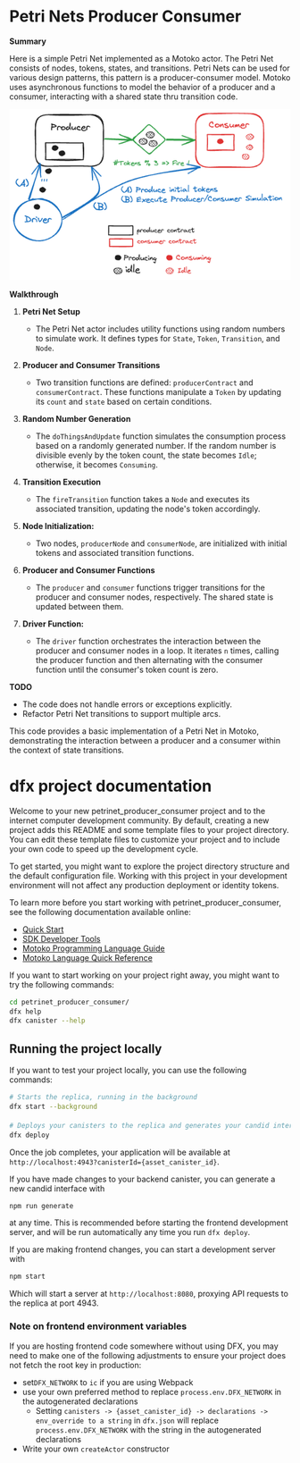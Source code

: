 # Petri Nets Producer Consumer

**Summary**

Here is a simple Petri Net implemented as a Motoko actor. The Petri Net consists of nodes, tokens, states, and transitions. Petri Nets can be used for various design patterns, this pattern is a producer-consumer model. Motoko uses asynchronous functions to model the behavior of a producer and a consumer, interacting with a shared state thru transition code. 

![Simple Petri Net](petrinet_machine.png)


**Walkthrough**

1. **Petri Net Setup**
   - The Petri Net actor includes utility functions using random numbers to simulate work.  It defines types for `State`, `Token`, `Transition`, and `Node`.

1. **Producer and Consumer Transitions**
   - Two transition functions are defined: `producerContract` and `consumerContract`. These functions manipulate a `Token` by updating its `count` and `state` based on certain conditions.

1. **Random Number Generation**
   - The `doThingsAndUpdate` function simulates the consumption process based on a randomly generated number. If the random number is divisible evenly by the token count, the state becomes `Idle`; otherwise, it becomes `Consuming`.

1. **Transition Execution**
   - The `fireTransition` function takes a `Node` and executes its associated transition, updating the node's token accordingly.

1. **Node Initialization:**
   - Two nodes, `producerNode` and `consumerNode`, are initialized with initial tokens and associated transition functions.

1. **Producer and Consumer Functions**
   - The `producer` and `consumer` functions trigger transitions for the producer and consumer nodes, respectively. The shared state is updated between them.

1. **Driver Function:**
   - The `driver` function orchestrates the interaction between the producer and consumer nodes in a loop. It iterates `n` times, calling the producer function and then alternating with the consumer function until the consumer's token count is zero.

**TODO**
- The code does not handle errors or exceptions explicitly.
- Refactor Petri Net transitions to support multiple arcs.

This code provides a basic implementation of a Petri Net in Motoko, demonstrating the interaction between a producer and a consumer within the context of state transitions.




# dfx project documentation
Welcome to your new petrinet_producer_consumer project and to the internet computer development community. By default, creating a new project adds this README and some template files to your project directory. You can edit these template files to customize your project and to include your own code to speed up the development cycle.

To get started, you might want to explore the project directory structure and the default configuration file. Working with this project in your development environment will not affect any production deployment or identity tokens.

To learn more before you start working with petrinet_producer_consumer, see the following documentation available online:

- [Quick Start](https://internetcomputer.org/docs/current/developer-docs/setup/deploy-locally)
- [SDK Developer Tools](https://internetcomputer.org/docs/current/developer-docs/setup/install)
- [Motoko Programming Language Guide](https://internetcomputer.org/docs/current/motoko/main/motoko)
- [Motoko Language Quick Reference](https://internetcomputer.org/docs/current/motoko/main/language-manual)

If you want to start working on your project right away, you might want to try the following commands:

```bash
cd petrinet_producer_consumer/
dfx help
dfx canister --help
```

## Running the project locally

If you want to test your project locally, you can use the following commands:

```bash
# Starts the replica, running in the background
dfx start --background

# Deploys your canisters to the replica and generates your candid interface
dfx deploy
```

Once the job completes, your application will be available at `http://localhost:4943?canisterId={asset_canister_id}`.

If you have made changes to your backend canister, you can generate a new candid interface with

```bash
npm run generate
```

at any time. This is recommended before starting the frontend development server, and will be run automatically any time you run `dfx deploy`.

If you are making frontend changes, you can start a development server with

```bash
npm start
```

Which will start a server at `http://localhost:8080`, proxying API requests to the replica at port 4943.

### Note on frontend environment variables

If you are hosting frontend code somewhere without using DFX, you may need to make one of the following adjustments to ensure your project does not fetch the root key in production:

- set`DFX_NETWORK` to `ic` if you are using Webpack
- use your own preferred method to replace `process.env.DFX_NETWORK` in the autogenerated declarations
  - Setting `canisters -> {asset_canister_id} -> declarations -> env_override to a string` in `dfx.json` will replace `process.env.DFX_NETWORK` with the string in the autogenerated declarations
- Write your own `createActor` constructor
